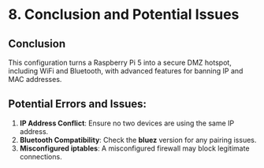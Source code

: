 
# 8. Conclusion and Potential Issues

## Conclusion
This configuration turns a Raspberry Pi 5 into a secure DMZ hotspot, including WiFi and Bluetooth, with advanced features for banning IP and MAC addresses.

## Potential Errors and Issues:
1. **IP Address Conflict**: Ensure no two devices are using the same IP address.
2. **Bluetooth Compatibility**: Check the **bluez** version for any pairing issues.
3. **Misconfigured iptables**: A misconfigured firewall may block legitimate connections.
